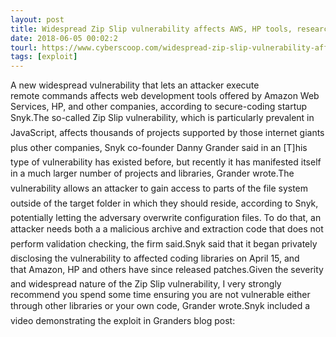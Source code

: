 ```yaml
---
layout: post
title: Widespread Zip Slip vulnerability affects AWS, HP tools, researchers say
date: 2018-06-05 00:02:2
tourl: https://www.cyberscoop.com/widespread-zip-slip-vulnerability-affects-aws-hp-tools-researchers-say/?category_news=technology
tags: [exploit]
---
```

A new widespread vulnerability that lets an attacker execute remote commands affects web development tools offered by Amazon Web Services, HP, and other companies, according to secure-coding startup Snyk.The so-called Zip Slip vulnerability, which is particularly prevalent in JavaScript, affects thousands of projects supported by those internet giants plus other companies, Snyk co-founder Danny Grander said in an [T]his type of vulnerability has existed before, but recently it has manifested itself in a much larger number of projects and libraries, Grander wrote.The vulnerability allows an attacker to gain access to parts of the file system outside of the target folder in which they should reside, according to Snyk, potentially letting the adversary overwrite configuration files. To do that, an attacker needs both a a malicious archive and extraction code that does not perform validation checking, the firm said.Snyk said that it began privately disclosing the vulnerability to affected coding libraries on April 15, and that Amazon, HP and others have since released patches.Given the severity and widespread nature of the Zip Slip vulnerability, I very strongly recommend you spend some time ensuring you are not vulnerable either through other libraries or your own code, Grander wrote.Snyk included a video demonstrating the exploit in Granders blog post:
